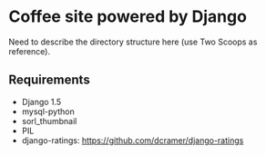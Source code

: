 Coffee site powered by Django
================================

Need to describe the directory structure here (use Two Scoops as reference).

Requirements
------------
* Django 1.5
* mysql-python
* sorl_thumbnail
* PIL
* django-ratings: https://github.com/dcramer/django-ratings
